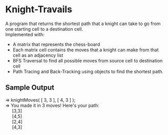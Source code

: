 # Knight-Travails

A program that returns the shortest path that a knight can take to go from one starting cell to a destination cell.<br>
Implemented with:<br>
- A matrix that represents the chess-board
- Each matrix cell contains the moves that a knight can make from that cell as an adjacency list
- BFS Traversal to find all possible moves from source cell to destination cell
- Path Tracing and Back-Tracking using objects to find the shortest path.

## Sample Output
  => knightMoves( [ 3, 3 ], [ 4, 3 ] );<br>
  => You made it in 3 moves!  Here's your path:<br>
&emsp;&ensp;[3,3]<br>
&emsp;&ensp;[4,5]<br>
&emsp;&ensp;[2,4]<br>
&emsp;&ensp;[4,3]<br>
